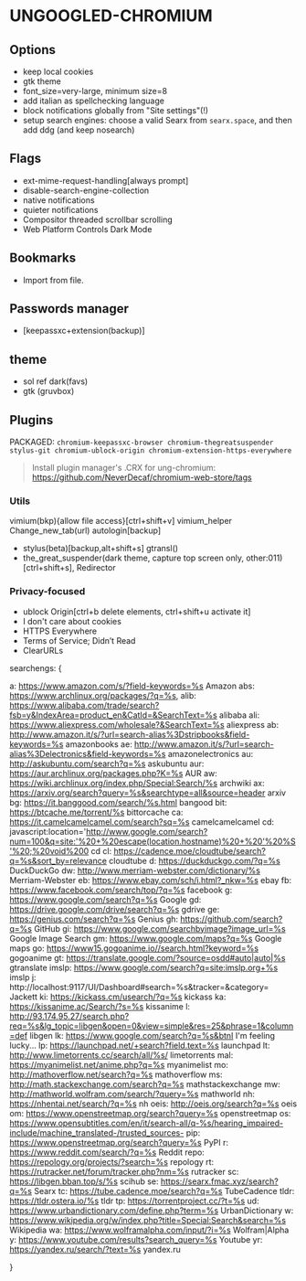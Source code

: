 # UNGOOGLED-CHROMIUM

## Options
- keep local cookies
- gtk theme
- font_size=very-large, minimum size=8
- add italian as spellchecking language
- block notifications globally from "Site settings"(!)
- setup search engines: choose a valid Searx from `searx.space`, and then add ddg (and keep nosearch)

## Flags
- ext-mime-request-handling[always prompt]
- disable-search-engine-collection
- native notifications
- quieter notifications
- Compositor threaded scrollbar scrolling
- Web Platform Controls Dark Mode

## Bookmarks
- Import from file.

## Passwords manager
- [keepassxc+extension(backup)]

## theme
- sol ref dark(favs)
- gtk (gruvbox)

## Plugins
PACKAGED: `chromium-keepassxc-browser chromium-thegreatsuspender stylus-git chromium-ublock-origin chromium-extension-https-everywhere`
> Install plugin manager's .CRX for ung-chromium: https://github.com/NeverDecaf/chromium-web-store/tags

### Utils
vimium(bkp){allow file access}[ctrl+shift+v] vimium_helper Change_new_tab(url) autologin[backup]
- stylus(beta)[backup,alt+shift+s] gtransl(<C-R>)
- the_great_suspender(dark theme, capture top screen only, other:011)[ctrl+shift+s], Redirector

### Privacy-focused
- ublock Origin[ctrl+b delete elements, ctrl+shift+u activate it]
- I don't care about cookies
- HTTPS Everywhere
- Terms of Service; Didn’t Read
- ClearURLs

searchengs:
{

a:	https://www.amazon.com/s/?field-keywords=%s Amazon
abs:	https://www.archlinux.org/packages/?q=%s,
alib:	https://www.alibaba.com/trade/search?fsb=y&IndexArea=product_en&CatId=&SearchText=%s alibaba
ali:	https://www.aliexpress.com/wholesale?&SearchText=%s aliexpress
ab:	http://www.amazon.it/s/?url=search-alias%3Dstripbooks&field-keywords=%s amazonbooks
ae:	http://www.amazon.it/s/?url=search-alias%3Delectronics&field-keywords=%s amazonelectronics
au:	http://askubuntu.com/search?q=%s askubuntu
aur:	https://aur.archlinux.org/packages.php?K=%s AUR
aw:	https://wiki.archlinux.org/index.php/Special:Search/%s archwiki
ax:	https://arxiv.org/search?query=%s&searchtype=all&source=header arxiv
bg:	https://it.banggood.com/search/%s.html bangood
bit:	https://btcache.me/torrent/%s bittorcache
ca: https://it.camelcamelcamel.com/search?sq=%s camelcamelcamel
cd:	javascript:location='http://www.google.com/search?num=100&q=site:'%20+%20escape(location.hostname)%20+%20'%20%S'%20;%20void%200 cd
cl: https://cadence.moe/cloudtube/search?q=%s&sort_by=relevance cloudtube
d: 	https://duckduckgo.com/?q=%s DuckDuckGo
dw:	http://www.merriam-webster.com/dictionary/%s Merriam-Webster
eb:	https://www.ebay.com/sch/i.html?_nkw=%s ebay
fb:	https://www.facebook.com/search/top/?q=%s facebook
g:	https://www.google.com/search?q=%s Google
gd:	https://drive.google.com/drive/search?q=%s gdrive
ge:	https://genius.com/search?q=%s Genius
gh:	https://github.com/search?q=%s GitHub
gi:	https://www.google.com/searchbyimage?image_url=%s Google Image Search
gm:	https://www.google.com/maps?q=%s Google maps
go:	https://www15.gogoanime.io//search.html?keyword=%s gogoanime
gt:	https://translate.google.com/?source=osdd#auto|auto|%s gtranslate
imslp:	https://www.google.com/search?q=site:imslp.org+%s imslp
j:	http://localhost:9117/UI/Dashboard#search=%s&tracker=&category= Jackett
ki:	https://kickass.cm/usearch/?q=%s kickass
ka:	https://kissanime.ac/Search/?s=%s kissanime
l:	http://93.174.95.27/search.php?req=%s&lg_topic=libgen&open=0&view=simple&res=25&phrase=1&column=def libgen
lk:	https://www.google.com/search?q=%s&btnI I'm feeling lucky...
lp:	https://launchpad.net/+search?field.text=%s launchpad
lt:	http://www.limetorrents.cc/search/all/%s/ limetorrents
mal:	https://myanimelist.net/anime.php?q=%s myanimelist
mo:	http://mathoverflow.net/search?q=%s mathoverflow
ms:	http://math.stackexchange.com/search?q=%s mathstackexchange
mw:	http://mathworld.wolfram.com/search/?query=%s mathworld
nh:	https://nhentai.net/search/?q=%s nh
oeis:	http://oeis.org/search?q=%s oeis
om:	https://www.openstreetmap.org/search?query=%s openstreetmap
os: https://www.opensubtitles.com/en/it/search-all/q-%s/hearing_impaired-include/machine_translated-/trusted_sources-
pip:	https://www.openstreetmap.org/search?query=%s PyPI
r:	https://www.reddit.com/search/?q=%s Reddit
repo:	https://repology.org/projects/?search=%s repology
rt:	https://rutracker.net/forum/tracker.php?nm=%s rutracker
sc:	https://libgen.bban.top/s/%s scihub
se:	https://searx.fmac.xyz/search?q=%s Searx
tc: https://tube.cadence.moe/search?q=%s TubeCadence
tldr:	https://tldr.ostera.io/%s tldr
tp:	https://torrentproject.cc/?t=%s
ud:	https://www.urbandictionary.com/define.php?term=%s UrbanDictionary
w:	https://www.wikipedia.org/w/index.php?title=Special:Search&search=%s Wikipedia
wa:	https://www.wolframalpha.com/input/?i=%s Wolfram|Alpha
y:	https://www.youtube.com/results?search_query=%s Youtube
yr:	https://yandex.ru/search/?text=%s yandex.ru

}

